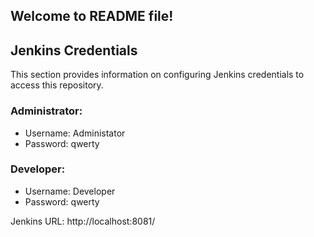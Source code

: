 ## Welcome to README file!
## Jenkins Credentials

This section provides information on configuring Jenkins credentials to access this repository.
### Administrator:
- Username: Administator
- Password: qwerty

### Developer:
- Username: Developer
- Password: qwerty

Jenkins URL: http://localhost:8081/

